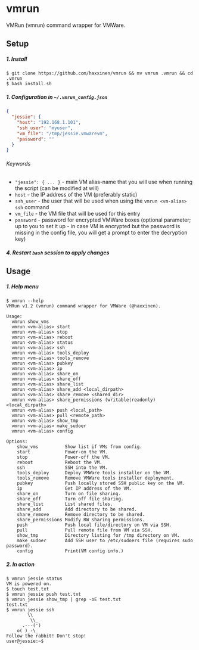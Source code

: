 # vmrun
VMRun (vmrun) command wrapper for VMWare.

## Setup

##### 1. Install
```
$ git clone https://github.com/haxxinen/vmrun && mv vmrun .vmrun && cd .vmrun
$ bash install.sh
```

##### 1. Configuration in `~/.vmrun_config.json`
```json
{
  "jessie": {
    "host": "192.168.1.101",
    "ssh_user": "myuser",
    "vm_file": "/tmp/jessie.vmwarevm",
    "password": ""
  }
}
```

###### Keywords

* `"jessie": { ... }` - main VM alias-name that you will use when running the script (can be modified at will)
* `host` - the IP address of the VM (preferably static)
* `ssh_user` - the user that will be used when using the `vmrun <vm-alias> ssh` command
* `vm_file` - the VM file that will be used for this entry
* `password` - password for encrypted VMWare boxes (optional parameter;
               up to you to set it up - in case VM is encrypted but the
               password is missing in the config file, you will get a
               prompt to enter the decryption key)

##### 4. Restart `bash` session to apply changes

## Usage

##### 1. Help menu
```console
$ vmrun --help
VMRun v1.2 (vmrun) command wrapper for VMWare (@haxxinen).

Usage:
  vmrun show_vms
  vmrun <vm-alias> start
  vmrun <vm-alias> stop
  vmrun <vm-alias> reboot
  vmrun <vm-alias> status
  vmrun <vm-alias> ssh
  vmrun <vm-alias> tools_deploy
  vmrun <vm-alias> tools_remove
  vmrun <vm-alias> pubkey
  vmrun <vm-alias> ip
  vmrun <vm-alias> share_on
  vmrun <vm-alias> share_off
  vmrun <vm-alias> share_list
  vmrun <vm-alias> share_add <local_dirpath>
  vmrun <vm-alias> share_remove <shared_dir>
  vmrun <vm-alias> share_permissions (writable|readonly) <local_dirpath>
  vmrun <vm-alias> push <local_path>
  vmrun <vm-alias> pull <remote_path>
  vmrun <vm-alias> show_tmp
  vmrun <vm-alias> make_sudoer
  vmrun <vm-alias> config

Options:
    show_vms          Show list if VMs from config.
    start             Power-on the VM.
    stop              Power-off the VM.
    reboot            Reboot the VM.
    ssh               SSH into the VM.
    tools_deploy      Deploy VMWare tools installer on the VM.
    tools_remove      Remove VMWare tools installer deployment.
    pubkey            Push locally stored SSH public key on the VM.
    ip                Get IP address of the VM.
    share_on          Turn on file sharing.
    share_off         Turn off file sharing.
    share_list        List shared files.
    share_add         Add directory to be shared.
    share_remove      Remove directory to be shared.
    share_permissions Modify RW sharing permissions.
    push              Push local file/directory on VM via SSH.
    pull              Pull remote file from VM via SSH.
    show_tmp          Directory listing for /tmp directory on VM.
    make_sudoer       Add SSH user to /etc/sudoers file (requires sudo password).
    config            Print(VM config info.)
```

##### 2. In action
```console
$ vmrun jessie status
VM is powered on.
$ touch test.txt
$ vmrun jessie push test.txt
$ vmrun jessie show_tmp | grep -oE test.txt
test.txt
$ vmrun jessie ssh
        \\
         \\_
      .---(')
    o( )_-\_
Follow the rabbit! Don't stop!
user@jessie:~$
```
